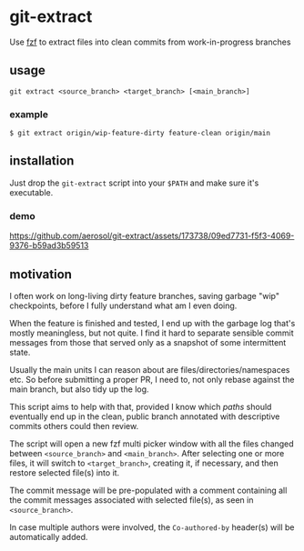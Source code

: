 # git-extract
Use [fzf](https://github.com/junegunn/fzf) to extract files into clean commits from work-in-progress branches

## usage

```
git extract <source_branch> <target_branch> [<main_branch>]
```
### example

```
$ git extract origin/wip-feature-dirty feature-clean origin/main
```

## installation

Just drop the `git-extract` script into your `$PATH` and make sure it's executable.

### demo

https://github.com/aerosol/git-extract/assets/173738/09ed7731-f5f3-4069-9376-b59ad3b59513

## motivation

I often work on long-living dirty feature branches, saving garbage "wip"
checkpoints, before I fully understand what am I even doing.
                                                                                      
When the feature is finished and tested, I end up with the garbage log that's
mostly meaningless, but not quite. I find it hard to separate sensible commit
messages from those that served only as a snapshot of some intermittent state.
                                                                                      
Usually the main units I can reason about are files/directories/namespaces etc.
So before submitting a proper PR, I need to, not only rebase against the main branch,
but also tidy up the log.
                                                                                      
This script aims to help with that, provided I know which _paths_ should
eventually end up in the clean, public branch annotated with descriptive commits
others could then review.
                                                                                      
The script will open a new fzf multi picker window with all the files
changed between `<source_branch>` and `<main_branch>`.
After selecting one or more files, it will switch to `<target_branch>`,
creating it, if necessary, and then restore selected file(s) into it.
                                                                                      
The commit message will be pre-populated with a comment containing all
the commit messages associated with selected file(s), as seen in `<source_branch>`.
                                                                                      
In case multiple authors were involved, the `Co-authored-by` header(s) will be
automatically added.

